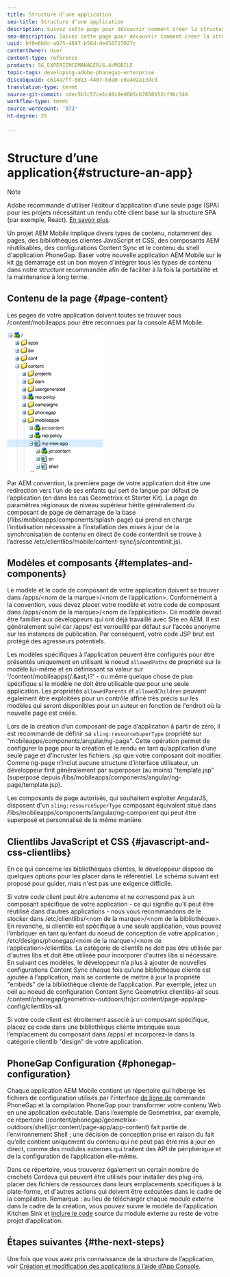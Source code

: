 ```yaml
---
title: Structure d’une application
seo-title: Structure d’une application
description: Suivez cette page pour découvrir comment créer la structure d’une application. Cette page décrit comment structurer les modèles et les composants ainsi que les informations sur JavaScript et les bibliothèques clientes CSS.
seo-description: Suivez cette page pour découvrir comment créer la structure d’une application. Cette page décrit comment structurer les modèles et les composants ainsi que les informations sur JavaScript et les bibliothèques clientes CSS.
uuid: bf0e8b0c-a075-4847-b56d-de458715027c
contentOwner: User
content-type: reference
products: SG_EXPERIENCEMANAGER/6.4/MOBILE
topic-tags: developing-adobe-phonegap-enterprise
discoiquuid: c614a7ff-0d13-4407-bda0-c0a402a13dcd
translation-type: tm+mt
source-git-commit: cdec5b3c57ce1c80c0ed6b5cb7650b52cf9bc340
workflow-type: tm+mt
source-wordcount: '973'
ht-degree: 2%

---
```



# Structure d’une application{#structure-an-app}

>[!NOTE]
>
>Adobe recommande d’utiliser l’éditeur d’application d’une seule page (SPA) pour les projets nécessitant un rendu côté client basé sur la structure SPA (par exemple, React). [En savoir plus](/help/sites-developing/spa-overview.md).

Un projet AEM Mobile implique divers types de contenu, notamment des pages, des bibliothèques clientes JavaScript et CSS, des composants AEM réutilisables, des configurations Content Sync et le contenu du shell d&#39;application PhoneGap. Baser votre nouvelle application AEM Mobile sur le kit [de](https://github.com/Adobe-Marketing-Cloud-Apps/aem-phonegap-starter-kit) démarrage est un bon moyen d&#39;intégrer tous les types de contenu dans notre structure recommandée afin de faciliter à la fois la portabilité et la maintenance à long terme.

## Contenu de la page {#page-content}

Les pages de votre application doivent toutes se trouver sous /content/mobileapps pour être reconnues par la console AEM Mobile.

![chlimage_1-52](assets/chlimage_1-52.png)

Par AEM convention, la première page de votre application doit être une redirection vers l’un de ses enfants qui sert de langue par défaut de l’application (en dans les cas Geometrixx et Starter Kit). La page de paramètres régionaux de niveau supérieur hérite généralement du composant de page de démarrage de la base (/libs/mobileapps/components/splash-page) qui prend en charge l’initialisation nécessaire à l’installation des mises à jour de la synchronisation de contenu en direct (le code contentInit se trouve à l’adresse /etc/clientlibs/mobile/content-sync/js/contentInit.js).

## Modèles et composants {#templates-and-components}

Le modèle et le code de composant de votre application doivent se trouver dans /apps/&lt;nom de la marque>/&lt;nom de l’application>. Conformément à la convention, vous devez placer votre modèle et votre code de composant dans /apps/&lt;nom de la marque>/&lt;nom de l’application>. Ce modèle devrait être familier aux développeurs qui ont déjà travaillé avec Site en AEM. Il est généralement suivi car /apps/ est verrouillé par défaut sur l’accès anonyme sur les instances de publication. Par conséquent, votre code JSP brut est protégé des agresseurs potentiels.

Les modèles spécifiques à l’application peuvent être configurés pour être présentés uniquement en utilisant le noeud `allowedPaths` de propriété sur le modèle lui-même et en définissant sa valeur sur &#39;/content/mobileapps(/.&amp;ast;)?&#39; - ou même quelque chose de plus spécifique si le modèle ne doit être utilisable que pour une seule application. Les propriétés `allowedParents` et `allowedChildren` peuvent également être exploitées pour un contrôle affiné très précis sur les modèles qui seront disponibles pour un auteur en fonction de l&#39;endroit où la nouvelle page est créée.

Lors de la création d’un composant de page d’application à partir de zéro, il est recommandé de définir sa `sling:resourceSuperType` propriété sur &quot;mobileapps/components/angular/ng-page&quot;. Cette opération permet de configurer la page pour la création et le rendu en tant qu’application d’une seule page et d’incruster les fichiers .jsp que votre composant doit modifier. Comme ng-page n’inclut aucune structure d’interface utilisateur, un développeur finit généralement par superposer (au moins) &quot;template.jsp&quot; (superposé depuis /libs/mobileapps/components/angular/ng-page/template.jsp).

Les composants de page autorisés, qui souhaitent exploiter AngularJS, disposent d&#39;un `sling:resourceSuperType` composant équivalent situé dans /libs/mobileapps/components/angular/ng-component qui peut être superposé et personnalisé de la même manière.

## Clientlibs JavaScript et CSS {#javascript-and-css-clientlibs}

En ce qui concerne les bibliothèques clientes, le développeur dispose de quelques options pour les placer dans le référentiel. Le schéma suivant est proposé pour guider, mais n&#39;est pas une exigence difficile.

Si votre code client peut être autonome et ne correspond pas à un composant spécifique de votre application - ce qui signifie qu’il peut être réutilisé dans d’autres applications - nous vous recommandons de le stocker dans /etc/clientlibs/&lt;nom de la marque>/&lt;nom de la bibliothèque>. En revanche, si clientlib est spécifique à une seule application, vous pouvez l’imbriquer en tant qu’enfant du noeud de conception de votre application ; /etc/designs/phonegap/&lt;nom de la marque>/&lt;nom de l’application>/clientlibs. La catégorie de clientlib ne doit pas être utilisée par d&#39;autres libs et doit être utilisée pour incorporer d&#39;autres libs si nécessaire. En suivant ces modèles, le développeur n’a plus à ajouter de nouvelles configurations Content Sync chaque fois qu’une bibliothèque cliente est ajoutée à l’application, mais se contente de mettre à jour la propriété &quot;embeds&quot; de la bibliothèque cliente de l’application. Par exemple, jetez un oeil au noeud de configuration Content Sync Geometrixx clientlibs-all sous /content/phonegap/geometrixx-outdoors/fr/jcr:content/page-app/app-config/clientlibs-all.

Si votre code client est étroitement associé à un composant spécifique, placez ce code dans une bibliothèque cliente imbriquée sous l’emplacement du composant dans /apps/ et incorporez-le dans la catégorie clientlib &quot;design&quot; de votre application.

## PhoneGap Configuration {#phonegap-configuration}

Chaque application AEM Mobile contient un répertoire qui héberge les fichiers de configuration utilisés par l&#39;interface [de ligne de](https://github.com/phonegap/phonegap-cli) commande PhoneGap et la compilation [](https://build.phonegap.com/) PhoneGap pour transformer votre contenu Web en une application exécutable. Dans l’exemple de Geometrixx, par exemple, ce répertoire (/content/phonegap/geometrixx-outdoors/shell/jcr:content/page-app/app-content) fait partie de l’environnement Shell ; une décision de conception prise en raison du fait qu’elle contient uniquement du contenu qui ne peut pas être mis à jour en direct, comme des modules externes qui traitent des API de périphérique et de la configuration de l’application elle-même.

Dans ce répertoire, vous trouverez également un certain nombre de crochets [](https://cordova.apache.org/docs/en/edge/guide_appdev_hooks_index.md.html#Hooks%20Guide) Cordova qui peuvent être utilisés pour installer des plug-ins, placer des fichiers de ressources dans leurs emplacements spécifiques à la plate-forme, et d&#39;autres actions qui doivent être exécutées dans le cadre de la compilation. Remarque : au lieu de télécharger chaque module externe dans le cadre de la création, vous pouvez suivre le modèle de l’application Kitchen Sink et [inclure le code](https://github.com/blefebvre/aem-phonegap-kitchen-sink/tree/master/content/src/main/content/jcr_root/content/phonegap/kitchen-sink/shell/_jcr_content/pge-app/app-content/phonegap/plugins) source du module externe au reste de votre projet d’application.

## Étapes suivantes {#the-next-steps}

Une fois que vous avez pris connaissance de la structure de l’application, voir [Création et modification des applications à l’aide d’App Console](/help/mobile/phonegap-apps-console.md).
